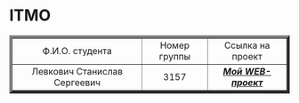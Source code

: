 # ITMO
<html>
<table border="5" color="red">
<tr align="center" valign="middle">
  <td>Ф.И.О. студента</td>
  <td>Номер группы</td>
  <td>Ссылка на проект</td>
</tr>
<tr align="center" valign="middle">
  <td>Левкович Станислав Сергеевич</td>
  <td>3157</td>
  <td><b><i><a href="http://1-dot-pine70apple.appspot.com/">Мой WEB-проект</a></i></b></td>
</tr>
</table>
</html>
